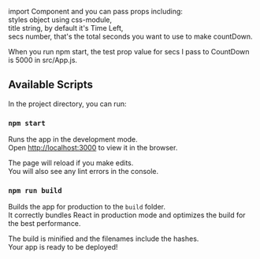 import <CountDown /> Component and you can pass props including:<br>
styles object using css-module,<br>
title string, by default it's Time Left,<br>
secs number, that's the total seconds you want to use to make countDown.<br>

When you run npm start, the test prop value for secs I pass to CountDown<br>
is 5000 in src/App.js.

## Available Scripts

In the project directory, you can run:

### `npm start`

Runs the app in the development mode.<br>
Open [http://localhost:3000](http://localhost:3000) to view it in the browser.

The page will reload if you make edits.<br>
You will also see any lint errors in the console.

### `npm run build`

Builds the app for production to the `build` folder.<br>
It correctly bundles React in production mode and optimizes the build for the best performance.

The build is minified and the filenames include the hashes.<br>
Your app is ready to be deployed!

